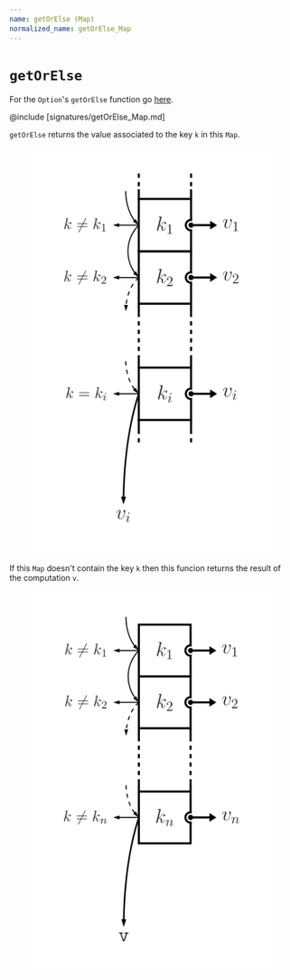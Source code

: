 ```yaml
---
name: getOrElse (Map)
normalized_name: getOrElse_Map
---
```


# `getOrElse`

For the `Option`'s `getOrElse` function go [here](./getOrElse_(Option)).

@include [signatures/getOrElse_Map.md]

`getOrElse` returns the value associated to the key `k` in this `Map`.

<figure class="diagram">
  <img src="images/getOrElse_Map.svg" alt="getOrElse function">
  <!-- <figcaption class="diagram-desc"></figcaption> -->
</figure>

If this `Map` doesn't contain the key `k` then this funcion returns the result of the computation `v`.

<figure class="diagram">
  <img src="images/getOrElse_Map.2.svg" alt="getOrElse function">
  <!-- <figcaption class="diagram-desc"></figcaption> -->
</figure>

